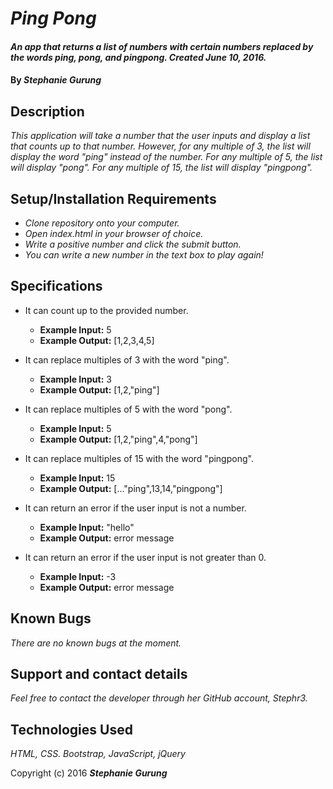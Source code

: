 # _Ping Pong_

#### _An app that returns a list of numbers with certain numbers replaced by the words ping, pong, and pingpong. Created June 10, 2016._

#### By _**Stephanie Gurung**_

## Description

_This application will take a number that the user inputs and display a list that counts up to that number. However, for any multiple of 3, the list will display the word "ping" instead of the number. For any multiple of 5, the list will display "pong". For any multiple of 15, the list will display "pingpong"._

## Setup/Installation Requirements

* _Clone repository onto your computer._
* _Open index.html in your browser of choice._
* _Write a positive number and click the submit button._
* _You can write a new number in the text box to play again!_

## Specifications
* It can count up to the provided number.
  * **Example Input:** 5
  * **Example Output:** [1,2,3,4,5]


* It can replace multiples of 3 with the word "ping".
  * **Example Input:** 3
  * **Example Output:** [1,2,"ping"]


* It can replace multiples of 5 with the word "pong".
  * **Example Input:** 5
  * **Example Output:** [1,2,"ping",4,"pong"]


* It can replace multiples of 15 with the word "pingpong".
  * **Example Input:** 15
  * **Example Output:** [..."ping",13,14,"pingpong"]


* It can return an error if the user input is not a number.
  * **Example Input:** "hello"
  * **Example Output:** error message


* It can return an error if the user input is not greater than 0.
  * **Example Input:** -3
  * **Example Output:** error message

## Known Bugs

_There are no known bugs at the moment._

## Support and contact details

_Feel free to contact the developer through her GitHub account, Stephr3._

## Technologies Used

_HTML, CSS. Bootstrap, JavaScript, jQuery_

Copyright (c) 2016 **_Stephanie Gurung_**
